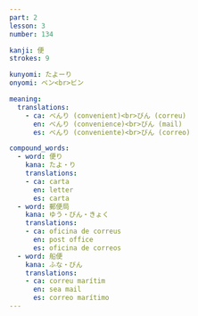 ```yaml
---
part: 2
lesson: 3
number: 134

kanji: 便
strokes: 9

kunyomi: たよーり
onyomi: ベン<br>ビン

meaning:
  translations:
    - ca: べんり (convenient)<br>びん (correu)
      en: べんり (convenience)<br>びん (mail)
      es: べんり (conveniente)<br>びん (correo)

compound_words:
  - word: 便り
    kana: たよ・り
    translations:
    - ca: carta
      en: letter
      es: carta
  - word: 郵便局
    kana: ゆう・びん・きょく
    translations:
    - ca: oficina de correus
      en: post office
      es: oficina de correos
  - word: 船便
    kana: ふな・びん
    translations:
    - ca: correu marítim
      en: sea mail
      es: correo marítimo
---
```

